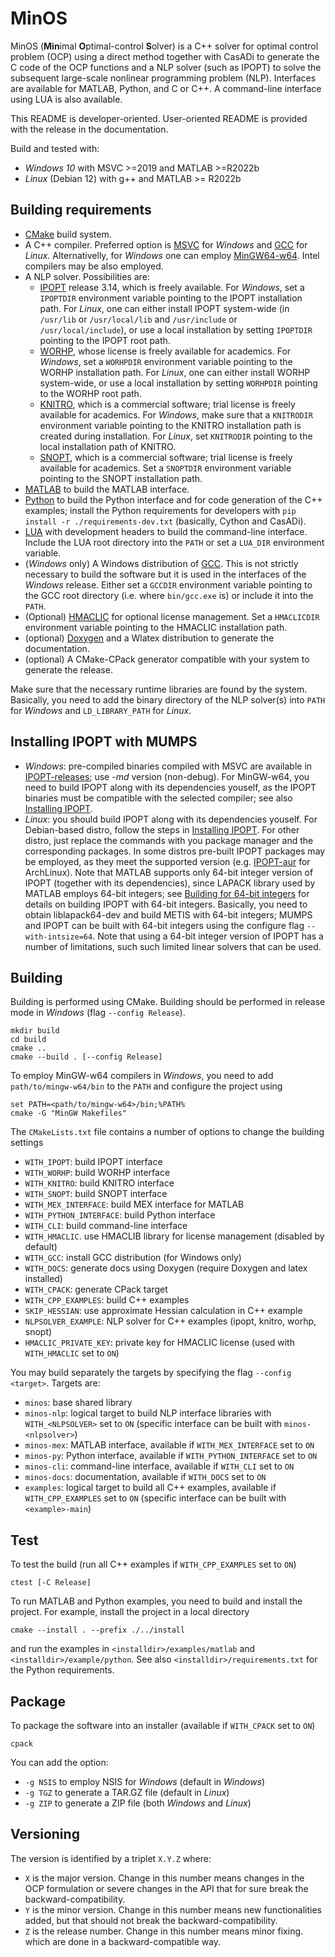 # MinOS

MinOS (**Min**imal **O**ptimal-control **S**olver) is a C++ solver for optimal control problem (OCP) using a direct method together with CasADi to generate the C code of the OCP functions and a NLP solver (such as IPOPT) to solve the subsequent large-scale nonlinear programming problem (NLP). Interfaces are available for MATLAB, Python, and C or C++. A command-line interface using LUA is also available.

This README is developer-oriented. User-oriented README is provided with the release in the documentation.

Build and tested with:

* *Windows 10* with MSVC >=2019 and MATLAB >=R2022b
* *Linux* (Debian 12) with g++ and MATLAB >= R2022b

## Building requirements

* [CMake](https://cmake.org/) build system.
* A C++ compiler. Preferred option is [MSVC](https://learn.microsoft.com/en-us/cpp) for *Windows* and [GCC](https://gcc.gnu.org/) for *Linux*. Alternativelly, for *Windows* one can employ [MinGW64-w64](https://www.mingw-w64.org/). Intel compilers may be also employed.
* A NLP solver. Possibilities are:
  * [IPOPT](https://github.com/coin-or/Ipopt) release 3.14, which is freely available. For *Windows*, set a `IPOPTDIR` environment variable pointing to the IPOPT installation path. For *Linux*, one can either install IPOPT system-wide (in `/usr/lib` or `/usr/local/lib` and `/usr/include` or  `/usr/local/include`), or use a local installation by setting `IPOPTDIR` pointing to the IPOPT root path.
  * [WORHP](https://worhp.de/), whose license is freely available for academics. For *Windows*, set a `WORHPDIR` environment variable pointing to the WORHP installation path. For *Linux*, one can either install WORHP system-wide, or use a local installation by setting `WORHPDIR` pointing to the WORHP root path.
  * [KNITRO](https://www.artelys.com/solvers/knitro/), which is a commercial software; trial license is freely available for academics. For *Windows*, make sure that a `KNITRODIR` environment variable pointing to the KNITRO installation path is created during installation. For *Linux*, set `KNITRODIR` pointing to the local installation path of KNITRO.
  * [SNOPT](https://ccom.ucsd.edu/~optimizers/solvers/snopt/), which is a commercial software; trial license is freely available for academics. Set a `SNOPTDIR` environment variable pointing to the SNOPT installation path.
* [MATLAB](https://www.mathworks.com/products/matlab.html) to build the MATLAB interface.
* [Python](https://www.python.org/) to build the Python interface and for code generation of the C++ examples; install the Python requirements for developers with `pip install -r ./requirements-dev.txt` (basically, Cython and CasADi).
* [LUA](https://www.lua.org/home.html) with development headers to build the command-line interface. Include the LUA root directory into the `PATH` or set a `LUA_DIR` environment variable.
* (*Windows* only) A Windows distribution of [GCC](https://gcc.gnu.org/). This is not strictly necessary to build the software but it is used in the interfaces of the *Windows* release. Either set a `GCCDIR` environment variable pointing to the GCC root directory (i.e. where `bin/gcc.exe` is) or include it into the `PATH`.
* (Optional) [HMACLIC](https://github.com/stefphd/license-hmac) for optional license management. Set a `HMACLICDIR` environment variable pointing to the HMACLIC installation path.
* (optional) [Doxygen](https://doxygen.nl/) and a Wlatex distribution to generate the documentation.
* (optional) A CMake-CPack generator compatible with your system to generate the release.

Make sure that the necessary runtime libraries are found by the system. Basically, you need to add the binary directory of the NLP solver(s) into `PATH` for *Windows* and `LD_LIBRARY_PATH` for *Linux*.

## Installing IPOPT with MUMPS

* *Windows*: pre-compiled binaries compiled with MSVC are available in [IPOPT-releases](https://github.com/coin-or/Ipopt/releases); use *-md* version (non-debug). For MinGW-w64, you need to build IPOPT along with its dependencies youself, as the IPOPT binaries must be compatible with the selected compiler; see also [Installing IPOPT](https://coin-or.github.io/Ipopt/INSTALL.html).
* *Linux*: you should build IPOPT along with its dependencies youself. For Debian-based distro, follow the steps in [Installing IPOPT](https://coin-or.github.io/Ipopt/INSTALL.html). For other distro, just replace the commands with you package manager and the corresponding packages. In some distros pre-built IPOPT packages may be employed, as they meet the supported version (e.g. [IPOPT-aur](https://aur.archlinux.org/packages/coin-or-ipopt) for ArchLinux). Note that MATLAB supports only 64-bit integer version of IPOPT (together with its dependencies), since LAPACK library used by MATLAB employs 64-bit integers; see [Building for 64-bit integers](https://coin-or.github.io/Ipopt/INSTALL.html#INT64_BUILD) for details on building IPOPT with 64-bit integers. Basically, you need to obtain liblapack64-dev and build METIS with 64-bit integers; MUMPS and IPOPT can be built with 64-bit integers using the configure flag `--with-intsize=64`. Note that using a 64-bit integer version of IPOPT has a number of limitations, such such limited linear solvers that can be used.

## Building

Building is performed using CMake. Building should be performed in release mode in *Windows* (flag `--config Release`).

```command
mkdir build
cd build
cmake ..
cmake --build . [--config Release]
```

To employ MinGW-w64 compilers in *Windows*, you need to add `path/to/mingw-w64/bin` to the `PATH` and configure the project using

```command
set PATH=<path/to/mingw-w64>/bin;%PATH%
cmake -G "MinGW Makefiles"
```

The `CMakeLists.txt` file contains a number of options to change the building settings

* `WITH_IPOPT`: build IPOPT interface
* `WITH_WORHP`: build WORHP interface
* `WITH_KNITRO`: build KNITRO interface
* `WITH_SNOPT`: build SNOPT interface
* `WITH_MEX_INTERFACE`: build MEX interface for MATLAB
* `WITH_PYTHON_INTERFACE`: build Python interface
* `WITH_CLI`: build command-line interface
* `WITH_HMACLIC`. use HMACLIB library for license management (disabled by default)
* `WITH_GCC`: install GCC distribution (for Windows only)
* `WITH_DOCS`: generate docs using Doxygen (require Doxygen and latex installed)
* `WITH_CPACK`: generate CPack target
* `WITH_CPP_EXAMPLES`: build C++ examples
* `SKIP_HESSIAN`: use approximate Hessian calculation in C++ example
* `NLPSOLVER_EXAMPLE`: NLP solver for C++ examples (ipopt, knitro, worhp, snopt)
* `HMACLIC_PRIVATE_KEY`: private key for HMACLIC license (used with `WITH_HMACLIC` set to `ON`)

You may build separately the targets by specifying the flag `--config <target>`. Targets are:

* `minos`: base shared library
* `minos-nlp`: logical target to build NLP interface libraries with `WITH_<NLPSOLVER>` set to `ON` (specific interface can be built with `minos-<nlpsolver>`)
* `minos-mex`: MATLAB interface, available if `WITH_MEX_INTERFACE` set to `ON`
* `minos-py`: Python interface, available if `WITH_PYTHON_INTERFACE` set to `ON`
* `minos-cli`: command-line interface, available if `WITH_CLI` set to `ON`
* `minos-docs`: documentation, available if `WITH_DOCS` set to `ON`
* `examples`: logical target to build all C++ examples, available if `WITH_CPP_EXAMPLES` set to `ON` (specific interface can be built with `<example>-main`)

## Test

To test the build (run all C++ examples if `WITH_CPP_EXAMPLES` set to `ON`)

```command
ctest [-C Release]
```

To run MATLAB and Python examples, you need to build and install the project. For example, install the project in a local directory

```command
cmake --install . --prefix ./../install
```

and run the examples in `<installdir>/examples/matlab` and  `<installdir>/example/python`. See also  `<installdir>/requirements.txt` for the Python requirements.

## Package

To package the software into an installer (available if `WITH_CPACK` set to `ON`)

```command
cpack
```

You can add the option:

* `-g NSIS` to employ NSIS for *Windows* (default in *Windows*)
* `-g TGZ` to generate a TAR.GZ file (default in *Linux*)
* `-g ZIP` to generate a ZIP file (both *Windows* and *Linux*)

## Versioning

The version is identified by a triplet `X.Y.Z` where:

* `X` is the major version. Change in this number means changes in the OCP formulation or severe changes in the API that for sure break the backward-compatibility.
* `Y` is the minor version. Change in this number means new functionalities added, but that should not break the backward-compatibility.
* `Z` is the release number. Change in this number means minor fixing. which are done in a backward-compatible way.
